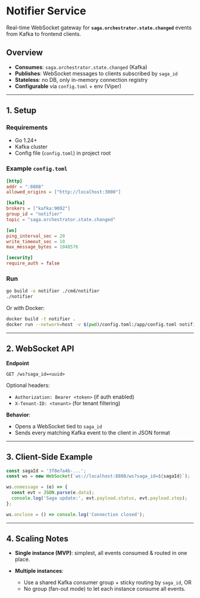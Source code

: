 # Notifier Service

Real-time WebSocket gateway for **`saga.orchestrator.state.changed`** events from Kafka to frontend clients.

## Overview

* **Consumes**: `saga.orchestrator.state.changed` (Kafka)
* **Publishes**: WebSocket messages to clients subscribed by `saga_id`
* **Stateless**: no DB, only in-memory connection registry
* **Configurable** via `config.toml` + env (Viper)

---

## 1. Setup

### Requirements

* Go 1.24+
* Kafka cluster
* Config file (`config.toml`) in project root

### Example `config.toml`

```toml
[http]
addr = ":8888"
allowed_origins = ["http://localhost:3000"]

[kafka]
brokers = ["kafka:9092"]
group_id = "notifier"
topic = "saga.orchestrator.state.changed"

[ws]
ping_interval_sec = 20
write_timeout_sec = 10
max_message_bytes = 1048576

[security]
require_auth = false
```

### Run

```sh
go build -o notifier ./cmd/notifier
./notifier
```

Or with Docker:

```sh
docker build -t notifier .
docker run --network=host -v $(pwd)/config.toml:/app/config.toml notifier
```

---

## 2. WebSocket API

**Endpoint**

```
GET /ws?saga_id=<uuid>
```

Optional headers:

* `Authorization: Bearer <token>` (if auth enabled)
* `X-Tenant-ID: <tenant>` (for tenant filtering)

**Behavior**:

* Opens a WebSocket tied to `saga_id`
* Sends every matching Kafka event to the client in JSON format

---

## 3. Client-Side Example

```js
const sagaId = '3f8e7a4b-...';
const ws = new WebSocket(`ws://localhost:8888/ws?saga_id=${sagaId}`);

ws.onmessage = (e) => {
  const evt = JSON.parse(e.data);
  console.log('Saga update:', evt.payload.status, evt.payload.step);
};

ws.onclose = () => console.log('Connection closed');
```

---

## 4. Scaling Notes

* **Single instance (MVP)**: simplest, all events consumed & routed in one place.
* **Multiple instances**:

    * Use a shared Kafka consumer group + sticky routing by `saga_id`, OR
    * No group (fan-out mode) to let each instance consume all events.
